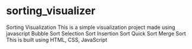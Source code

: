 # sorting_visualizer
Sorting Visualization
This is a simple visualization project made using javascript
Bubble Sort
Selection Sort
Insertion Sort
Quick Sort
Merge Sort
This is built using HTML, CSS, JavaScript
